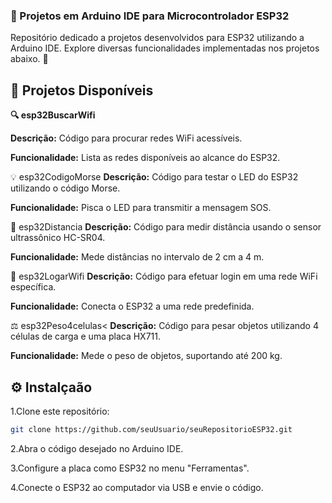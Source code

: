 <h3>🤖 Projetos em Arduino IDE para Microcontrolador <b>ESP32</b></h3>
Repositório dedicado a projetos desenvolvidos para ESP32 utilizando a Arduino IDE. Explore diversas funcionalidades implementadas nos projetos abaixo. 🚀

<h2>📂 Projetos Disponíveis</h2><p>
  
<b>🔍 esp32BuscarWifi</b><p>
<b>Descrição:</b> Código para procurar redes WiFi acessíveis.

<b>Funcionalidade:</b> Lista as redes disponíveis ao alcance do ESP32.

💡 esp32CodigoMorse
<b>Descrição:</b> Código para testar o LED do ESP32 utilizando o código Morse.

<b>Funcionalidade:</b> Pisca o LED para transmitir a mensagem SOS.

📏 esp32Distancia
<b>Descrição:</b> Código para medir distância usando o sensor ultrassônico HC-SR04.

<b>Funcionalidade:</b> Mede distâncias no intervalo de 2 cm a 4 m.

📶 esp32LogarWifi
<b>Descrição:</b> Código para efetuar login em uma rede WiFi específica.

<b>Funcionalidade:</b> Conecta o ESP32 a uma rede predefinida.

⚖️ esp32Peso4celulas<
<b>Descrição:</b> Código para pesar objetos utilizando 4 células de carga e uma placa HX711.

<b>Funcionalidade:</b> Mede o peso de objetos, suportando até 200 kg.

## ⚙️ Instalçaão
1.Clone este repositório:
```bash
git clone https://github.com/seuUsuario/seuRepositorioESP32.git
```
2.Abra o código desejado no Arduino IDE.

3.Configure a placa como ESP32 no menu "Ferramentas".

4.Conecte o ESP32 ao computador via USB e envie o código.

